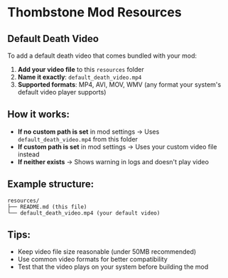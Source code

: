 # Thombstone Mod Resources

## Default Death Video

To add a default death video that comes bundled with your mod:

1. **Add your video file** to this `resources` folder
2. **Name it exactly**: `default_death_video.mp4`
3. **Supported formats**: MP4, AVI, MOV, WMV (any format your system's default video player supports)

## How it works:

- **If no custom path is set** in mod settings → Uses `default_death_video.mp4` from this folder
- **If custom path is set** in mod settings → Uses your custom video file instead
- **If neither exists** → Shows warning in logs and doesn't play video

## Example structure:
```
resources/
├── README.md (this file)
└── default_death_video.mp4 (your default video)
```

## Tips:
- Keep video file size reasonable (under 50MB recommended)
- Use common video formats for better compatibility
- Test that the video plays on your system before building the mod
